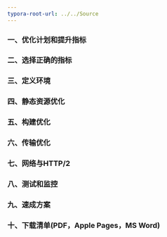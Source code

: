 ```yaml
---
typora-root-url: ../../Source
---
```




### 一、优化计划和提升指标

### 二、选择正确的指标

### 三、定义环境

### 四、静态资源优化

### 五、构建优化

### 六、传输优化

### 七、网络与HTTP/2

### 八、测试和监控

### 九、速成方案

### 十、下载清单(PDF，Apple Pages，MS Word)

